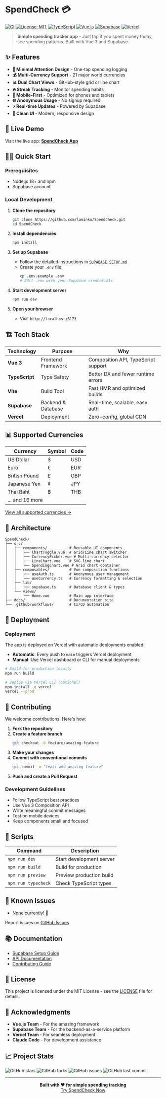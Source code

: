 # SpendCheck 💳

[![CI](https://github.com/laminko/SpendCheck/actions/workflows/ci.yml/badge.svg)](https://github.com/laminko/SpendCheck/actions/workflows/ci.yml)
[![License: MIT](https://img.shields.io/badge/License-MIT-yellow.svg)](https://opensource.org/licenses/MIT)
[![TypeScript](https://img.shields.io/badge/TypeScript-007ACC?logo=typescript&logoColor=white)](https://typescriptlang.org/)
[![Vue.js](https://img.shields.io/badge/Vue.js-35495E?logo=vue.js&logoColor=4FC08D)](https://vuejs.org/)
[![Supabase](https://img.shields.io/badge/Supabase-3ECF8E?logo=supabase&logoColor=white)](https://supabase.com/)
[![Vercel](https://img.shields.io/badge/Vercel-000000?logo=vercel&logoColor=white)](https://vercel.com/)

> **Simple spending tracker app** - Just tap if you spent money today, see spending patterns. Built with Vue 3 and Supabase.

## ✨ Features

- **🎯 Minimal Attention Design** - One-tap spending logging
- **💰 Multi-Currency Support** - 21 major world currencies
- **📊 Dual Chart Views** - GitHub-style grid or line chart
- **🔥 Streak Tracking** - Monitor spending habits
- **📱 Mobile-First** - Optimized for phones and tablets
- **🌐 Anonymous Usage** - No signup required
- **⚡ Real-time Updates** - Powered by Supabase
- **🎨 Clean UI** - Modern, responsive design

## 🚀 Live Demo

Visit the live app: **[SpendCheck App](https://spend-check.vercel.app)**

## 🏃‍♂️ Quick Start

### Prerequisites

- Node.js 18+ and npm
- Supabase account

### Local Development

1. **Clone the repository**
   ```bash
   git clone https://github.com/laminko/SpendCheck.git
   cd SpendCheck
   ```

2. **Install dependencies**
   ```bash
   npm install
   ```

3. **Set up Supabase**
   - Follow the detailed instructions in [`SUPABASE_SETUP.md`](./SUPABASE_SETUP.md)
   - Create your `.env` file:
     ```bash
     cp .env.example .env
     # Edit .env with your Supabase credentials
     ```

4. **Start development server**
   ```bash
   npm run dev
   ```

5. **Open your browser**
   - Visit `http://localhost:5173`

## 🏗️ Tech Stack

| Technology | Purpose | Why |
|------------|---------|-----|
| **Vue 3** | Frontend Framework | Composition API, TypeScript support |
| **TypeScript** | Type Safety | Better DX and fewer runtime errors |
| **Vite** | Build Tool | Fast HMR and optimized builds |
| **Supabase** | Backend & Database | Real-time, scalable, easy auth |
| **Vercel** | Deployment | Zero-config, global CDN |

## 📊 Supported Currencies

| Currency | Symbol | Code |
|----------|--------|------|
| US Dollar | $ | USD |
| Euro | € | EUR |
| British Pound | £ | GBP |
| Japanese Yen | ¥ | JPY |
| Thai Baht | ฿ | THB |
| ... and 16 more | | |

[View all supported currencies →](./src/composables/useCurrency.ts)

## 🎯 Architecture

```
SpendCheck/
├── src/
│   ├── components/          # Reusable UI components
│   │   ├── ChartToggle.vue  # Grid/Line chart switcher
│   │   ├── CurrencyPicker.vue # Multi-currency selector
│   │   ├── LineChart.vue    # SVG line chart
│   │   └── SpendingChart.vue # Grid chart container
│   ├── composables/         # Vue composition functions
│   │   ├── useAuth.ts       # Anonymous user management
│   │   └── useCurrency.ts   # Currency formatting & selection
│   ├── lib/
│   │   └── supabase.ts      # Database client & types
│   └── views/
│       └── Home.vue         # Main app interface
├── docs/                    # Documentation site
└── .github/workflows/       # CI/CD automation
```

## 🚀 Deployment

### Deployment

The app is deployed on Vercel with automatic deployments enabled:
- **Automatic**: Every push to `main` triggers Vercel deployment
- **Manual**: Use Vercel dashboard or CLI for manual deployments

```bash
# Build for production locally
npm run build

# Deploy via Vercel CLI (optional)
npm install -g vercel
vercel --prod
```

## 🤝 Contributing

We welcome contributions! Here's how:

1. **Fork the repository**
2. **Create a feature branch**
   ```bash
   git checkout -b feature/amazing-feature
   ```
3. **Make your changes**
4. **Commit with conventional commits**
   ```bash
   git commit -m "feat: add amazing feature"
   ```
5. **Push and create a Pull Request**

### Development Guidelines

- Follow TypeScript best practices
- Use Vue 3 Composition API
- Write meaningful commit messages
- Test on mobile devices
- Keep components small and focused

## 📝 Scripts

| Command | Description |
|---------|-------------|
| `npm run dev` | Start development server |
| `npm run build` | Build for production |
| `npm run preview` | Preview production build |
| `npm run typecheck` | Check TypeScript types |

## 🐛 Known Issues

- None currently! 🎉

Report issues on [GitHub Issues](https://github.com/laminko/SpendCheck/issues)

## 📚 Documentation

- [Supabase Setup Guide](./SUPABASE_SETUP.md)
- [API Documentation](https://laminko.github.io/SpendCheck/)
- [Contributing Guide](./CONTRIBUTING.md)

## 📄 License

This project is licensed under the MIT License - see the [LICENSE](./LICENSE) file for details.

## 🙏 Acknowledgments

- **Vue.js Team** - For the amazing framework
- **Supabase Team** - For the backend-as-a-service platform
- **Vercel Team** - For seamless deployment
- **Claude Code** - For development assistance

## 📈 Project Stats

![GitHub stars](https://img.shields.io/github/stars/laminko/SpendCheck?style=social)
![GitHub forks](https://img.shields.io/github/forks/laminko/SpendCheck?style=social)
![GitHub issues](https://img.shields.io/github/issues/laminko/SpendCheck)
![GitHub last commit](https://img.shields.io/github/last-commit/laminko/SpendCheck)

---

<div align="center">
  <strong>Built with ❤️ for simple spending tracking</strong>
  <br>
  <a href="https://spend-check.vercel.app">Try SpendCheck Now</a>
</div>